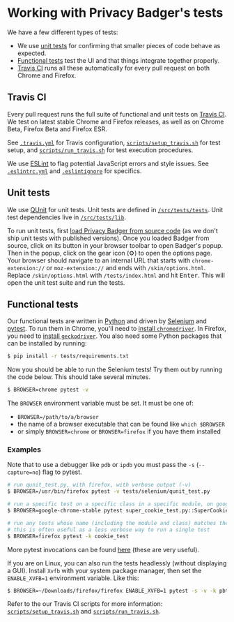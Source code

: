 # Working with Privacy Badger's tests

We have a few different types of tests:

* We use [unit tests](/doc/tests.md#unit-tests) for confirming that smaller pieces of code behave as expected.
* [Functional tests](/doc/tests.md#functional-tests) test the UI and that things integrate together properly.
* [Travis CI](/doc/tests.md#travis-ci) runs all these automatically for every pull request on both Chrome and Firefox.

## Travis CI

Every pull request runs the full suite of functional and unit tests on [Travis CI](https://travis-ci.org/). We test on latest stable Chrome and Firefox releases, as well as on Chrome Beta, Firefox Beta and Firefox ESR.

See [`.travis.yml`](/.travis.yml) for Travis configuration, [`scripts/setup_travis.sh`](/scripts/setup_travis.sh) for test setup, and [`scripts/run_travis.sh`](/scripts/run_travis.sh) for test execution procedures.

We use [ESLint](https://eslint.org) to flag potential JavaScript errors and style issues. See [`.eslintrc.yml`](/.eslintrc.yml) and [`.eslintignore`](/.eslintignore) for specifics.

## Unit tests

We use [QUnit](https://qunitjs.com/) for unit tests.
Unit tests are defined in [`/src/tests/tests`](/src/tests/tests). Unit test dependencies live in [`/src/tests/lib`](/src/tests/lib).

To run unit tests, first [load Privacy Badger from source code](/doc/develop.md#install-from-source) (as we don't ship unit tests with published versions).
Once you loaded Badger from source, click on its button in your browser toolbar to open Badger's popup.
Then in the popup, click on the gear icon (⚙) to open the options page.
Your browser should navigate to an internal URL that starts with `chrome-extension://` or `moz-extension://` and ends with `/skin/options.html`.
Replace `/skin/options.html` with `/tests/index.html` and hit <kbd>Enter</kbd>.
This will open the unit test suite and run the tests.

## Functional tests

Our functional tests are written in [Python](https://www.python.org/) and driven by
[Selenium](https://selenium-python.readthedocs.io/) and [pytest](https://docs.pytest.org/en/latest/).
To run them in Chrome, you'll need to [install `chromedriver`](https://github.com/EFForg/privacybadger/blob/f780438ca146e932ebc80fa163ddcfdae4e56c25/scripts/setup_travis.sh#L4-L12). In Firefox, you need to [install `geckodriver`](https://github.com/EFForg/privacybadger/blob/f780438ca146e932ebc80fa163ddcfdae4e56c25/scripts/setup_travis.sh#L14-L28).
You also need some Python packages that can be installed by running:
```bash
$ pip install -r tests/requirements.txt
```

Now you should be able to run the Selenium tests!
Try them out by running the code below.
This should take several minutes.
```bash
$ BROWSER=chrome pytest -v
```

The `BROWSER` environment variable must be set. It must be one of:
* `BROWSER=/path/to/a/browser`
* the name of a browser executable that can be found like `which $BROWSER`
* or simply `BROWSER=chrome` or `BROWSER=firefox` if you have them installed

### Examples

Note that to use a debugger like `pdb` or `ipdb` you must pass the `-s` (`--capture=no`) flag to pytest.
```bash
# run qunit_test.py, with firefox, with verbose output (-v)
$ BROWSER=/usr/bin/firefox pytest -v tests/selenium/qunit_test.py

# run a specific test on a specific class in a specific module, on google-chrome-stable
$ BROWSER=google-chrome-stable pytest super_cookie_test.py::SuperCookieTest::test_should_detect_ls_of_third_party_frame

# run any tests whose name (including the module and class) matches the string cookie_test
# this is often useful as a less verbose way to run a single test
$ BROWSER=firefox pytest -k cookie_test
```

More pytest invocations can be found [here](https://docs.pytest.org/en/latest/usage.html) (these are very useful).

If you are on Linux, you can also run the tests headlessly (without displaying a GUI).
Install `Xvfb` with your system package manager, then set the `ENABLE_XVFB=1` environment variable.
Like this:

```bash
$ BROWSER=~/Downloads/firefox/firefox ENABLE_XVFB=1 pytest -s -v -k pbtest_org
```

Refer to the our Travis CI scripts for more information:
[`scripts/setup_travis.sh`](/scripts/setup_travis.sh) and
[`scripts/run_travis.sh`](/scripts/run_travis.sh).

